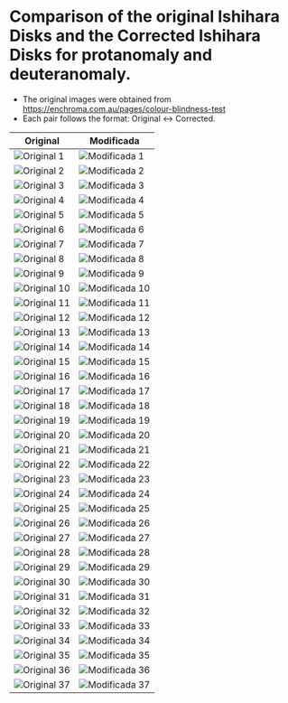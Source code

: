 # Comparison of the original Ishihara Disks and the Corrected Ishihara Disks for protanomaly and deuteranomaly.
- The original images were obtained from https://enchroma.com.au/pages/colour-blindness-test
- Each pair follows the format: Original ↔ Corrected.

| Original | Modificada |
|----------|------------|
| ![Original 1](Ishihara/1.png) | ![Modificada 1](Ishihara_Pyramid/1_daltonise_anisotropic_pyramid.png) |
| ![Original 2](Ishihara/2.png) | ![Modificada 2](Ishihara_Pyramid/2_daltonise_anisotropic_pyramid.png) |
| ![Original 3](Ishihara/3.png) | ![Modificada 3](Ishihara_Pyramid/3_daltonise_anisotropic_pyramid.png) |
| ![Original 4](Ishihara/4.png) | ![Modificada 4](Ishihara_Pyramid/4_daltonise_anisotropic_pyramid.png) |
| ![Original 5](Ishihara/5.png) | ![Modificada 5](Ishihara_Pyramid/5_daltonise_anisotropic_pyramid.png) |
| ![Original 6](Ishihara/6.png) | ![Modificada 6](Ishihara_Pyramid/6_daltonise_anisotropic_pyramid.png) |
| ![Original 7](Ishihara/7.png) | ![Modificada 7](Ishihara_Pyramid/7_daltonise_anisotropic_pyramid.png) |
| ![Original 8](Ishihara/8.png) | ![Modificada 8](Ishihara_Pyramid/8_daltonise_anisotropic_pyramid.png) |
| ![Original 9](Ishihara/9.png) | ![Modificada 9](Ishihara_Pyramid/9_daltonise_anisotropic_pyramid.png) |
| ![Original 10](Ishihara/10.png) | ![Modificada 10](Ishihara_Pyramid/10_daltonise_anisotropic_pyramid.png) |
| ![Original 11](Ishihara/11.png) | ![Modificada 11](Ishihara_Pyramid/11_daltonise_anisotropic_pyramid.png) |
| ![Original 12](Ishihara/12.png) | ![Modificada 12](Ishihara_Pyramid/12_daltonise_anisotropic_pyramid.png) |
| ![Original 13](Ishihara/13.png) | ![Modificada 13](Ishihara_Pyramid/13_daltonise_anisotropic_pyramid.png) |
| ![Original 14](Ishihara/14.png) | ![Modificada 14](Ishihara_Pyramid/14_daltonise_anisotropic_pyramid.png) |
| ![Original 15](Ishihara/15.png) | ![Modificada 15](Ishihara_Pyramid/15_daltonise_anisotropic_pyramid.png) |
| ![Original 16](Ishihara/16.png) | ![Modificada 16](Ishihara_Pyramid/16_daltonise_anisotropic_pyramid.png) |
| ![Original 17](Ishihara/17.png) | ![Modificada 17](Ishihara_Pyramid/17_daltonise_anisotropic_pyramid.png) |
| ![Original 18](Ishihara/18.png) | ![Modificada 18](Ishihara_Pyramid/18_daltonise_anisotropic_pyramid.png) |
| ![Original 19](Ishihara/19.png) | ![Modificada 19](Ishihara_Pyramid/19_daltonise_anisotropic_pyramid.png) |
| ![Original 20](Ishihara/20.png) | ![Modificada 20](Ishihara_Pyramid/20_daltonise_anisotropic_pyramid.png) |
| ![Original 21](Ishihara/21.png) | ![Modificada 21](Ishihara_Pyramid/21_daltonise_anisotropic_pyramid.png) |
| ![Original 22](Ishihara/22.png) | ![Modificada 22](Ishihara_Pyramid/22_daltonise_anisotropic_pyramid.png) |
| ![Original 23](Ishihara/23.png) | ![Modificada 23](Ishihara_Pyramid/23_daltonise_anisotropic_pyramid.png) |
| ![Original 24](Ishihara/24.png) | ![Modificada 24](Ishihara_Pyramid/24_daltonise_anisotropic_pyramid.png) |
| ![Original 25](Ishihara/25.png) | ![Modificada 25](Ishihara_Pyramid/25_daltonise_anisotropic_pyramid.png) |
| ![Original 26](Ishihara/26.png) | ![Modificada 26](Ishihara_Pyramid/26_daltonise_anisotropic_pyramid.png) |
| ![Original 27](Ishihara/27.png) | ![Modificada 27](Ishihara_Pyramid/27_daltonise_anisotropic_pyramid.png) |
| ![Original 28](Ishihara/28.png) | ![Modificada 28](Ishihara_Pyramid/28_daltonise_anisotropic_pyramid.png) |
| ![Original 29](Ishihara/29.png) | ![Modificada 29](Ishihara_Pyramid/29_daltonise_anisotropic_pyramid.png) |
| ![Original 30](Ishihara/30.png) | ![Modificada 30](Ishihara_Pyramid/30_daltonise_anisotropic_pyramid.png) |
| ![Original 31](Ishihara/31.png) | ![Modificada 31](Ishihara_Pyramid/31_daltonise_anisotropic_pyramid.png) |
| ![Original 32](Ishihara/32.png) | ![Modificada 32](Ishihara_Pyramid/32_daltonise_anisotropic_pyramid.png) |
| ![Original 33](Ishihara/33.png) | ![Modificada 33](Ishihara_Pyramid/33_daltonise_anisotropic_pyramid.png) |
| ![Original 34](Ishihara/34.png) | ![Modificada 34](Ishihara_Pyramid/34_daltonise_anisotropic_pyramid.png) |
| ![Original 35](Ishihara/35.png) | ![Modificada 35](Ishihara_Pyramid/35_daltonise_anisotropic_pyramid.png) |
| ![Original 36](Ishihara/36.png) | ![Modificada 36](Ishihara_Pyramid/36_daltonise_anisotropic_pyramid.png) |
| ![Original 37](Ishihara/37.png) | ![Modificada 37](Ishihara_Pyramid/37_daltonise_anisotropic_pyramid.png) |
